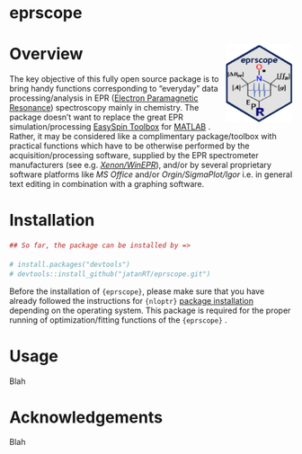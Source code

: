 eprscope
================

# Overview <img src="man/figures/logo_new.png" align="right" height="139"/>

The key objective of this fully open source package is to bring handy
functions corresponding to “everyday” data processing/analysis in EPR
([Electron Paramagnetic
Resonance](https://chem.libretexts.org/Bookshelves/Physical_and_Theoretical_Chemistry_Textbook_Maps/Electron_Paramagnetic_Resonance_(Jenschke)))
spectroscopy mainly in chemistry. The package doesn’t want to replace
the great EPR simulation/processing [EasySpin
Toolbox](https://www.easyspin.org/) for
[MATLAB](https://www.mathworks.com/products/matlab.html) . Rather, it
may be considered like a complimentary package/toolbox with practical
functions which have to be otherwise performed by the
acquisition/processing software, supplied by the EPR spectrometer
manufacturers (see
e.g. [*Xenon/WinEPR*](https://www.bruker.com/en/products-and-solutions/mr/epr-instruments/epr-software.html)),
and/or by several proprietary software platforms like *MS Office* and/or
*Orgin/SigmaPlot/Igor* i.e. in general text editing in combination with
a graphing software.

# Installation

``` r
## So far, the package can be installed by =>

# install.packages("devtools")
# devtools::install_github("jatanRT/eprscope.git")
```

Before the installation of `{eprscope}`, please make sure that you have
already followed the instructions for `{nloptr}` [package
installation](https://astamm.github.io/nloptr/) depending on the
operating system. This package is required for the proper running of
optimization/fitting functions of the `{eprscope}` .

# Usage

Blah

# Acknowledgements

Blah
